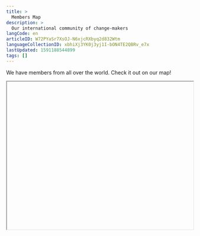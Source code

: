 ```yaml
---
title: >
  Members Map
description: >
  Our international community of change-makers
langCode: en
articleID: W72PYaSr7XsOJ-N6xjcRXbyq2d832Wtm
languageCollectionID: xbhiXj3YK0j3yj1I-bON4TE2QBRv_e7x
lastUpdated: 1591188544899
tags: []
---
```


We have members from all over the world. Check it out on our map!

<iframe width="100%" height="400px"></iframe>